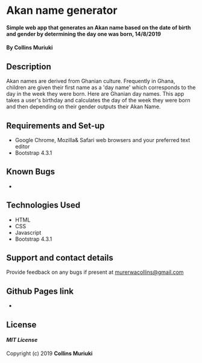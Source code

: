 # Akan name generator
#### Simple web app that generates an Akan name based on the date of birth and gender by determining the day one was born, 14/8/2019
#### By **Collins Muriuki**
## Description
Akan names are derived from Ghanian culture. Frequently in Ghana, children are given their first name as a 'day name' which corresponds to the day in the week they were born. Here are Ghanian day names. This app takes a user's birthday and calculates the day of the week they were born and then depending on their gender outputs their Akan Name.
## Requirements and Set-up
* Google Chrome, Mozilla& Safari web browsers and your preferred text editor
* Bootstrap 4.3.1
## Known Bugs
-
## Technologies Used
* HTML  
* CSS
* Javascript
* Bootstrap 4.3.1
## Support and contact details
Provide feedback on any bugs if present at murerwacollins@gmail.com
## Github Pages link
-
## License
#### *MIT License*
Copyright (c) 2019 **Collins Muriuki**
